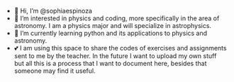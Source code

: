 - 👋 Hi, I’m @sophiaespinoza
- 👀 I’m interested in physics and coding, more specifically in the area of astronomy. I am a physics major and will specialize in astrophysics.
- 🌱 I’m currently learning python and its applications to physics and astronomy.
- 💕 I am using this space to share the codes of exercises and assignments sent to me by the teacher. 
      In the future I want to upload my own stuff but all this is a process that I want to document here, besides that someone may find it useful.
